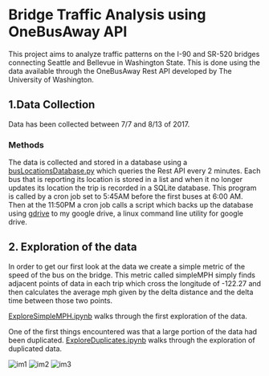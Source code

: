 # Bridge Traffic Analysis using OneBusAway API

This project aims to analyze traffic patterns on the I-90 and SR-520 bridges connecting Seattle and Bellevue in Washington State. This is done using the data available through the OneBusAway Rest API developed by The University of Washington.

## 1.Data Collection

Data has been collected between 7/7 and 8/13 of 2017.

### Methods
The data is collected and stored in a database using a [busLocationsDatabase.py](https://github.com/JonathanERuhnke/BridgeTrafficAnalysis-OneBusAway/blob/master/busLocationsDatabase.py) which queries the Rest API every 2 minutes. Each bus that is reporting its location is stored in a list and when it no longer updates its location the trip is recorded in a SQLite database. This program is called by a cron job set to 5:45AM before the first buses at 6:00 AM. Then at the 11:50PM a cron job calls a script which backs up the database using [gdrive](https://github.com/prasmussen/gdrive) to my google drive, a linux command line utility for google drive.

## 2. Exploration of the data

In order to get our first look at the data we create a simple metric of the speed of the bus on the bridge. This metric called simpleMPH simply finds adjacent points of data in each trip which cross the longitude of -122.27 and then calculates the average mph given by the delta distance and the delta time between those two points.

[ExploreSimpleMPH.ipynb](https://github.com/JonathanERuhnke/BridgeTrafficAnalysis-OneBusAway/blob/master/ExploreSimpleMPH.ipynb) walks through the first exploration of the data.

One of the first things encountered was that a large portion of the data had been duplicated.
[ExploreDuplicates.ipynb](https://github.com/JonathanERuhnke/BridgeTrafficAnalysis-OneBusAway/blob/master/ExploreDuplicates.ipynb) walks through the exploration of duplicated data. 

![im1](https://github.com/JonathanERuhnke/BridgeTrafficAnalysis-OneBusAway/blob/master/images/fig4.png)
![im2](https://github.com/JonathanERuhnke/BridgeTrafficAnalysis-OneBusAway/blob/master/images/fig5_3.png)
![im3](https://github.com/JonathanERuhnke/BridgeTrafficAnalysis-OneBusAway/blob/master/images/fig6_2.png)


